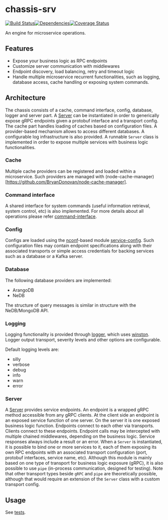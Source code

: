 # chassis-srv 
<img src="http://img.shields.io/npm/v/%40restorecommerce%2Fkafka%2Dclient.svg?style=flat-square" alt="">[![Build Status][build]](https://travis-ci.org/restorecommerce/chassis-srv?branch=master)[![Dependencies][depend]](https://david-dm.org/restorecommerce/chassis-srv)[![Coverage Status][cover]](https://coveralls.io/github/restorecommerce/chassis-srv?branch=master)

[version]: http://img.shields.io/npm/v/chassis-srv.svg?style=flat-square
[build]: http://img.shields.io/travis/restorecommerce/chassis-srv/master.svg?style=flat-square
[depend]: https://img.shields.io/david/restorecommerce/chassis-srv.svg?style=flat-square
[cover]: http://img.shields.io/coveralls/restorecommerce/chassis-srv/master.svg?style=flat-square

An engine for microservice operations.

## Features

- Expose your business logic as RPC endpoints
- Customize server communication with middlewares
- Endpoint discovery, load balancing, retry and timeout logic
- Handle multiple microservice recurrent functionalities, such as logging, database access, cache handling or exposing system commands.

## Architecture

The chassis consists of a cache, command interface, config, database, logger and server part.
A [Server](src/microservice/server.ts) can be instantiated in order to generically expose gRPC endpoints 
given a protobuf interface and a transport config.
The cache part handles loading of caches based on configuration files.
A provider-based mechanism allows to access different databases.
A configurable log infrastructure is also provided.
A runnable `Server` class is implemented in order to expose multiple services with business logic functionalities.

### Cache

Multiple cache providers can be registered and loaded within a microservice. Such providers are managed with (node-cache-manager)[https://github.com/BryanDonovan/node-cache-manager].

### Command interface

A shared interface for system commands (useful information retrieval, system control, etc) is also implemented. For more details
about all operations please refer
[command-interface](https://github.com/restorecommerce/chassis-srv/command-interface.md).


### Config
  
Configs are loaded using the [nconf](https://github.com/indexzero/nconf)-based module [service-config](https://github.com/restorecommerce/service-config). Such configuration files may contain endpoint specifications 
along with their associated transports or simple access credentials for backing services such as a database or a Kafka server.

### Database 

The following database providers are implemented:

* ArangoDB
* NeDB

The structure of query messages is similar in structure with the NeDB/MongoDB API.

### Logging

Logging functionality is provided through [logger](https://github.com/restorecommerce/logger), which uses [winston](https://github.com/winstonjs/winston). Logger output transport, severity levels and other options are configurable.

Default logging levels are:
- silly
- verbose
- debug
- info
- warn
- error

### Server

A [Server](src/microservice/server.ts) provides service endpoints. An endpoint is a wrapped gRPC method accessible from any gRPC clients. 
At the client side an endpoint is an exposed service function of one server.
On the server it is one exposed business logic function. Endpoints connect to each other via transports. Clients connect to these endpoints. 
Endpoint calls may be intercepted with multiple chained middlewares, depending on the business logic. Service responses always include a result or an error. 
When a `Server` is instantiated, it is possible to bind one or more services to it, each of them exposing its own RPC endpoints with an associated transport configuration (port, protobuf interfaces, service name, etc). 
Although this module is mainly based on one type of transport for business logic exposure (gRPC), it is also possible to use `pipe` (in-process communication, designed for testing). Note that other transport types beside `gRPC` and `pipe` are theoretically possible, although that would require an extension of the `Server` class with a custom transport config. 

## Usage

See [tests](tests/).

